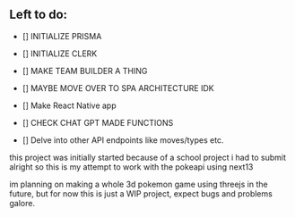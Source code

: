 ## Left to do:

- [] INITIALIZE PRISMA
- [] INITIALIZE CLERK
- [] MAKE TEAM BUILDER A THING
- [] MAYBE MOVE OVER TO SPA ARCHITECTURE IDK
- [] Make React Native app

- [] CHECK CHAT GPT MADE FUNCTIONS
- [] Delve into other API endpoints like moves/types etc.

this project was initially started because of a school project i had to submit
alright so this is my attempt to work with the pokeapi using next13

im planning on making a whole 3d pokemon game using threejs in the future, but for now this is just a WIP project, expect bugs and problems galore.
